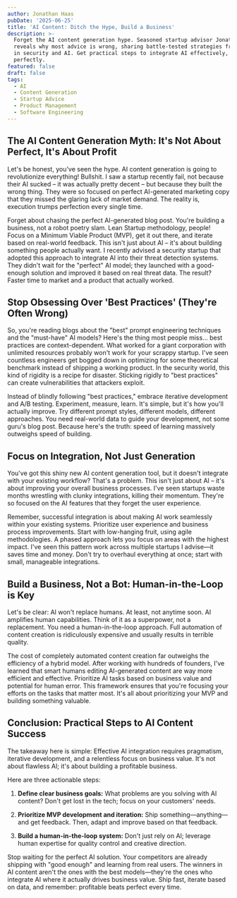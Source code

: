 ```yaml
---
author: Jonathan Haas
pubDate: '2025-06-25'
title: 'AI Content: Ditch the Hype, Build a Business'
description: >-
  Forget the AI content generation hype. Seasoned startup advisor Jonathan Haas
  reveals why most advice is wrong, sharing battle-tested strategies from years
  in security and AI. Get practical steps to integrate AI effectively, not
  perfectly.
featured: false
draft: false
tags:
  - AI
  - Content Generation
  - Startup Advice
  - Product Management
  - Software Engineering
---
```


## The AI Content Generation Myth: It's Not About Perfect, It's About Profit

Let's be honest, you've seen the hype. AI content generation is going to revolutionize everything! Bullshit. I saw a startup recently fail, not because their AI sucked – it was actually pretty decent – but because they built the wrong thing. They were so focused on perfect AI-generated marketing copy that they missed the glaring lack of market demand. The reality is, execution trumps perfection every single time.

Forget about chasing the perfect AI-generated blog post. You're building a business, not a robot poetry slam. Lean Startup methodology, people! Focus on a Minimum Viable Product (MVP), get it out there, and iterate based on real-world feedback. This isn't just about AI – it's about building something people actually want. I recently advised a security startup that adopted this approach to integrate AI into their threat detection systems. They didn't wait for the "perfect" AI model; they launched with a good-enough solution and improved it based on real threat data. The result? Faster time to market and a product that actually worked.

## Stop Obsessing Over 'Best Practices' (They're Often Wrong)

So, you're reading blogs about the "best" prompt engineering techniques and the "must-have" AI models? Here's the thing most people miss... best practices are context-dependent. What worked for a giant corporation with unlimited resources probably won't work for your scrappy startup. I've seen countless engineers get bogged down in optimizing for some theoretical benchmark instead of shipping a working product. In the security world, this kind of rigidity is a recipe for disaster. Sticking rigidly to "best practices" can create vulnerabilities that attackers exploit.

Instead of blindly following "best practices," embrace iterative development and A/B testing. Experiment, measure, learn. It's simple, but it's how you'll actually improve. Try different prompt styles, different models, different approaches. You need real-world data to guide your development, not some guru's blog post. Because here's the truth: speed of learning massively outweighs speed of building.

## Focus on Integration, Not Just Generation

You've got this shiny new AI content generation tool, but it doesn't integrate with your existing workflow? That's a problem. This isn't just about AI – it's about improving your overall business processes. I've seen startups waste months wrestling with clunky integrations, killing their momentum. They're so focused on the AI features that they forget the user experience.

Remember, successful integration is about making AI work seamlessly within your existing systems. Prioritize user experience and business process improvements. Start with low-hanging fruit, using agile methodologies. A phased approach lets you focus on areas with the highest impact. I've seen this pattern work across multiple startups I advise—it saves time and money. Don't try to overhaul everything at once; start with small, manageable integrations.

## Build a Business, Not a Bot: Human-in-the-Loop is Key

Let's be clear: AI won't replace humans. At least, not anytime soon. AI amplifies human capabilities. Think of it as a superpower, not a replacement. You need a human-in-the-loop approach. Full automation of content creation is ridiculously expensive and usually results in terrible quality.

The cost of completely automated content creation far outweighs the efficiency of a hybrid model. After working with hundreds of founders, I've learned that smart humans editing AI-generated content are way more efficient and effective. Prioritize AI tasks based on business value and potential for human error. This framework ensures that you're focusing your efforts on the tasks that matter most. It's all about prioritizing your MVP and building something valuable.

## Conclusion: Practical Steps to AI Content Success

The takeaway here is simple: Effective AI integration requires pragmatism, iterative development, and a relentless focus on business value. It's not about flawless AI; it's about building a profitable business.

Here are three actionable steps:

1. **Define clear business goals:** What problems are you solving with AI content? Don't get lost in the tech; focus on your customers' needs.

2. **Prioritize MVP development and iteration:** Ship something—anything—and get feedback. Then, adapt and improve based on that feedback.

3. **Build a human-in-the-loop system:** Don't just rely on AI; leverage human expertise for quality control and creative direction.

Stop waiting for the perfect AI solution. Your competitors are already shipping with "good enough" and learning from real users. The winners in AI content aren't the ones with the best models—they're the ones who integrate AI where it actually drives business value. Ship fast, iterate based on data, and remember: profitable beats perfect every time.
